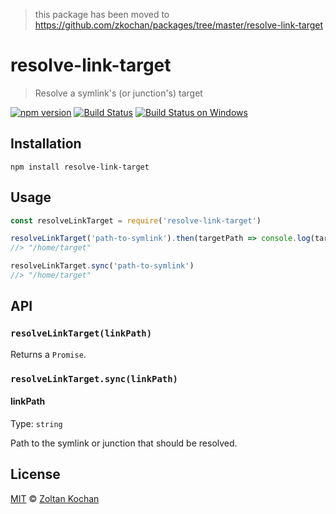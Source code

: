 > this package has been moved to https://github.com/zkochan/packages/tree/master/resolve-link-target

# resolve-link-target

> Resolve a symlink's (or junction's) target

[![npm version](https://img.shields.io/npm/v/resolve-link-target.svg)](https://www.npmjs.com/package/resolve-link-target) [![Build Status](https://img.shields.io/travis/zkochan/resolve-link-target/master.svg)](https://travis-ci.org/zkochan/resolve-link-target) [![Build Status on Windows](https://img.shields.io/appveyor/ci/zkochan/resolve-link-target/master.svg)](https://ci.appveyor.com/project/zkochan/resolve-link-target/branch/master)

## Installation

```
npm install resolve-link-target
```

## Usage

```js
const resolveLinkTarget = require('resolve-link-target')

resolveLinkTarget('path-to-symlink').then(targetPath => console.log(targetPath))
//> "/home/target"

resolveLinkTarget.sync('path-to-symlink')
//> "/home/target"
```

## API

### `resolveLinkTarget(linkPath)`

Returns a `Promise`.

### `resolveLinkTarget.sync(linkPath)`

#### linkPath

Type: `string`

Path to the symlink or junction that should be resolved.

## License

[MIT](LICENSE) © [Zoltan Kochan](https://www.kochan.io/)
